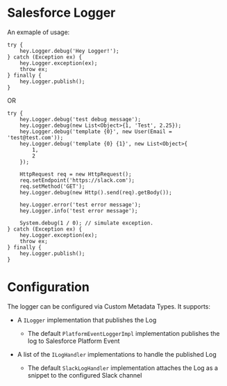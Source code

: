 # Salesforce Logger

An exmaple of usage:
```apex
try {
    hey.Logger.debug('Hey Logger!');
} catch (Exception ex) {
    hey.Logger.exception(ex);
    throw ex;
} finally {
    hey.Logger.publish();
}
```

OR

```apex
try {
    hey.Logger.debug('test debug message');
    hey.Logger.debug(new List<Object>{1, 'Test', 2.25});
    hey.Logger.debug('template {0}', new User(Email = 'test@test.com'));
    hey.Logger.debug('template {0} {1}', new List<Object>{
        1,
        2
    });
    
    HttpRequest req = new HttpRequest();
    req.setEndpoint('https://slack.com');
    req.setMethod('GET');
    hey.Logger.debug(new Http().send(req).getBody());
    
    hey.Logger.error('test error message');
    hey.Logger.info('test error message');

    System.debug(1 / 0); // simulate exception.
} catch (Exception ex) {
    hey.Logger.exception(ex);
    throw ex;
} finally {
    hey.Logger.publish();
}
```

# Configuration

The logger can be configured via Custom Metadata Types. It supports:

* A `ILogger` implementation that publishes the Log
  * The default `PlatformEventLoggerImpl` implementation publishes the log to Salesforce Platform Event

* A list of the `ILogHandler` implementations to handle the published Log
  * The default `SlackLogHandler` implementation attaches the Log as a snippet to the configured Slack channel
